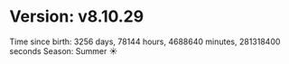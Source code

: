 # Version: v8.10.29
Time since birth: 3256 days, 78144 hours, 4688640 minutes, 281318400 seconds
Season: Summer ☀️
